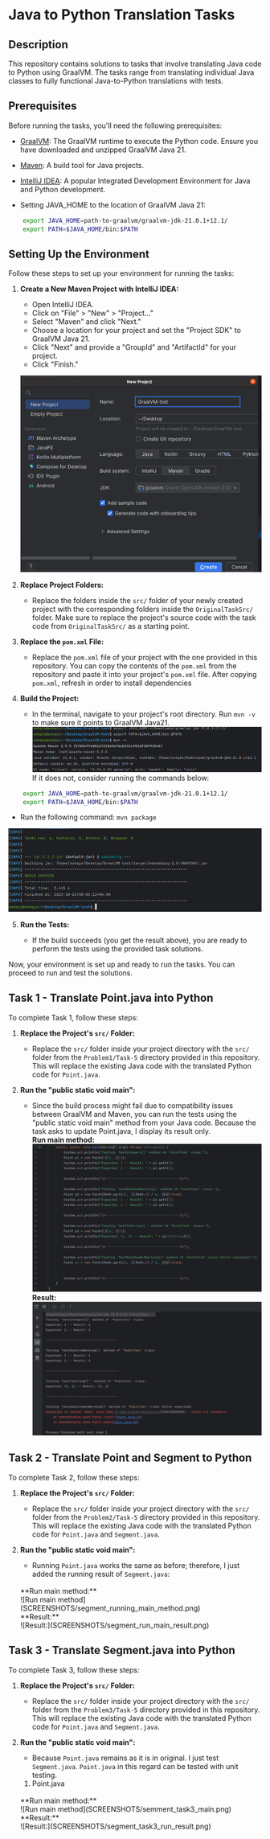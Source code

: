 # Java to Python Translation Tasks

## Description

This repository contains solutions to tasks that involve translating Java code to Python using GraalVM. The tasks range from translating individual Java classes to fully functional Java-to-Python translations with tests.

## Prerequisites

Before running the tasks, you'll need the following prerequisites:

- [GraalVM](https://www.graalvm.org/downloads): The GraalVM runtime to execute the Python code. Ensure you have downloaded and unzipped GraalVM Java 21.

- [Maven](https://maven.apache.org/docs/3.8.6/release-notes.html): A build tool for Java projects.

- [IntelliJ IDEA](https://www.jetbrains.com/idea/download/): A popular Integrated Development Environment for Java and Python development.

- Setting JAVA_HOME to the location of GraalVM Java 21:
```bash
    export JAVA_HOME=path-to-graalvm/graalvm-jdk-21.0.1+12.1/ 
    export PATH=$JAVA_HOME/bin:$PATH
```

## Setting Up the Environment

Follow these steps to set up your environment for running the tasks:

1. **Create a New Maven Project with IntelliJ IDEA:**

   - Open IntelliJ IDEA.
   - Click on "File" > "New" > "Project..."
   - Select "Maven" and click "Next."
   - Choose a location for your project and set the "Project SDK" to GraalVM Java 21.
   - Click "Next" and provide a "GroupId" and "ArtifactId" for your project.
   - Click "Finish."

   ![Create Maven Project](SCREENSHOTS/create_maven_project.png)

2. **Replace Project Folders:**

   - Replace the folders inside the `src/` folder of your newly created project with the corresponding folders inside the `OriginalTaskSrc/` folder. Make sure to replace the project's source code with the task code from `OriginalTaskSrc/` as a starting point.

3. **Replace the `pom.xml` File:**

   - Replace the `pom.xml` file of your project with the one provided in this repository. You can copy the contents of the `pom.xml` from the repository and paste it into your project's `pom.xml` file. After copying `pom.xml`, refresh in order to install dependencies

4. **Build the Project:**

   - In the terminal, navigate to your project's root directory. Run `mvn -v` to make sure it points to GraalVM Java21. <br>
   ![Create Maven Project](SCREENSHOTS/mvn_version_check.png) <br>
   If it does not, consider running the commands below:
```bash
    export JAVA_HOME=path-to-graalvm/graalvm-jdk-21.0.1+12.1/ 
    export PATH=$JAVA_HOME/bin:$PATH
```

   - Run the following command: `mvn package`

   ![Run the Tests](SCREENSHOTS/run_tests.png)

5. **Run the Tests:**

   - If the build succeeds (you get the result above), you are ready to perform the tests using the provided task solutions.


Now, your environment is set up and ready to run the tasks. You can proceed to run and test the solutions.


## Task 1 - Translate Point.java into Python

To complete Task 1, follow these steps:

1. **Replace the Project's `src/` Folder:**

    - Replace the `src/` folder inside your project directory with the `src/` folder from the `Problem1/Task-5` directory provided in this repository. This will replace the existing Java code with the translated Python code for `Point.java`.

2. **Run the "public static void main":**

    - Since the build process might fail due to compatibility issues between GraalVM and Maven, you can run the tests using the "public static void main" method from your Java code. Because the task asks to update Point.java, I display its result only. <br>
    **Run main method:**
    ![Run main method](SCREENSHOTS/run_main_method.png) <br>
    **Result:** <br>
    ![Result:](SCREENSHOTS/main_run_result.png)



## Task 2 - Translate Point and Segment to Python

To complete Task 2, follow these steps:

1. **Replace the Project's `src/` Folder:**

    - Replace the `src/` folder inside your project directory with the `src/` folder from the `Problem2/Task-5` directory provided in this repository. This will replace the existing Java code with the translated Python code for `Point.java` and `Segment.java`.

2. **Run the "public static void main":**

    - Running `Point.java` works the same as before; therefore, I just added the running result of `Segment.java`:
    <br>
    **Run main method:** <br>
    ![Run main method](SCREENSHOTS/segment_running_main_method.png) <br>
    **Result:** <br>
    ![Result:](SCREENSHOTS/segment_run_main_result.png)


## Task 3 - Translate Segment.java into Python

To complete Task 3, follow these steps:

1. **Replace the Project's `src/` Folder:**

    - Replace the `src/` folder inside your project directory with the `src/` folder from the `Problem3/Task-5` directory provided in this repository. This will replace the existing Java code with the translated Python code for `Point.java` and `Segment.java`.

2. **Run the "public static void main":**

    - Because `Point.java` remains as it is in original. I just test `Segment.java`. `Point.java` in this regard can be tested with unit testing.
    1. Point.java
    <br>
    **Run main method:** <br>
    ![Run main method](SCREENSHOTS/semment_task3_main.png) <br>
    **Result:** <br>
    ![Result:](SCREENSHOTS/segment_task3_run_result.png)
